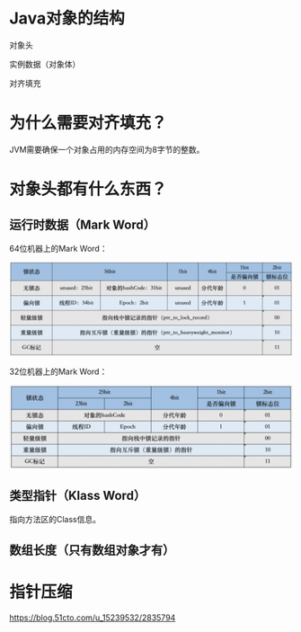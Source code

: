 # Java对象的结构

对象头

实例数据（对象体）

对齐填充

# 为什么需要对齐填充？

JVM需要确保一个对象占用的内存空间为8字节的整数。

# 对象头都有什么东西？

## 运行时数据（Mark Word）

64位机器上的Mark Word：

![64jvm](img\64jvm.png)

32位机器上的Mark Word：

![32jvm](img\32jvm.png)

## 类型指针（Klass Word）

指向方法区的Class信息。

## 数组长度（只有数组对象才有）



# 指针压缩

https://blog.51cto.com/u_15239532/2835794